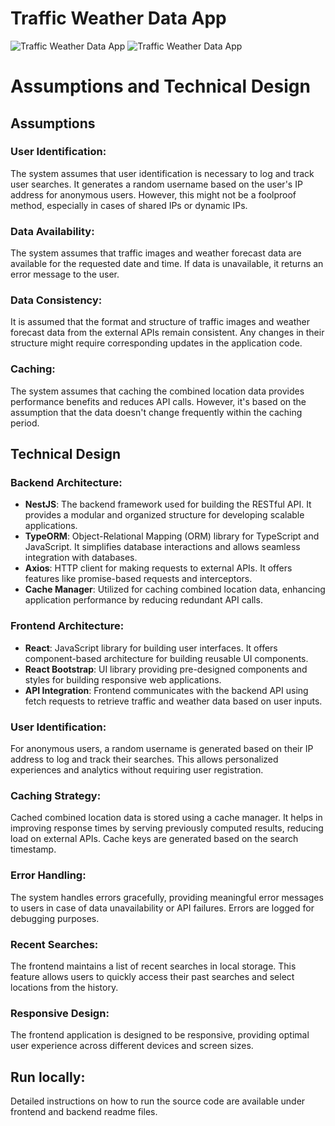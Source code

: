 # Traffic Weather Data App

![Traffic Weather Data App](./forecast-fe/demo/datetime.png)
![Traffic Weather Data App](./forecast-fe/demo/location.png)

# Assumptions and Technical Design

## Assumptions

### User Identification:

The system assumes that user identification is necessary to log and track user searches. It generates a random username based on the user's IP address for anonymous users. However, this might not be a foolproof method, especially in cases of shared IPs or dynamic IPs.

### Data Availability:

The system assumes that traffic images and weather forecast data are available for the requested date and time. If data is unavailable, it returns an error message to the user.

### Data Consistency:

It is assumed that the format and structure of traffic images and weather forecast data from the external APIs remain consistent. Any changes in their structure might require corresponding updates in the application code.

### Caching:

The system assumes that caching the combined location data provides performance benefits and reduces API calls. However, it's based on the assumption that the data doesn't change frequently within the caching period.

## Technical Design

### Backend Architecture:

- **NestJS**: The backend framework used for building the RESTful API. It provides a modular and organized structure for developing scalable applications.
- **TypeORM**: Object-Relational Mapping (ORM) library for TypeScript and JavaScript. It simplifies database interactions and allows seamless integration with databases.
- **Axios**: HTTP client for making requests to external APIs. It offers features like promise-based requests and interceptors.
- **Cache Manager**: Utilized for caching combined location data, enhancing application performance by reducing redundant API calls.

### Frontend Architecture:

- **React**: JavaScript library for building user interfaces. It offers component-based architecture for building reusable UI components.
- **React Bootstrap**: UI library providing pre-designed components and styles for building responsive web applications.
- **API Integration**: Frontend communicates with the backend API using fetch requests to retrieve traffic and weather data based on user inputs.

### User Identification:

For anonymous users, a random username is generated based on their IP address to log and track their searches. This allows personalized experiences and analytics without requiring user registration.

### Caching Strategy:

Cached combined location data is stored using a cache manager. It helps in improving response times by serving previously computed results, reducing load on external APIs. Cache keys are generated based on the search timestamp.

### Error Handling:

The system handles errors gracefully, providing meaningful error messages to users in case of data unavailability or API failures. Errors are logged for debugging purposes.

### Recent Searches:

The frontend maintains a list of recent searches in local storage. This feature allows users to quickly access their past searches and select locations from the history.

### Responsive Design:

The frontend application is designed to be responsive, providing optimal user experience across different devices and screen sizes.


## Run locally:

Detailed instructions on how to run the source code are available under frontend and backend readme files.
